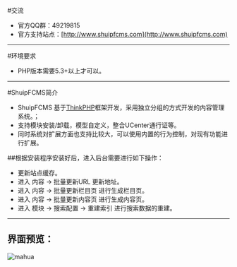 #交流
* 官方QQ群：49219815
* 官方支持站点：[http://www.shuipfcms.com](http://www.shuipfcms.com)
----
#环境要求
* PHP版本需要5.3+以上才可以。
----
#ShuipFCMS简介 
* ShuipFCMS 基于[ThinkPHP](http://www.thinkphp.cn)框架开发，采用独立分组的方式开发的内容管理系统。；
* 支持模块安装/卸载，模型自定义，整合UCenter通行证等。
* 同时系统对扩展方面也支持比较大，可以使用内置的行为控制，对现有功能进行扩展。

##根据安装程序安装好后，进入后台需要进行如下操作：
* 更新站点缓存。
* 进入 内容 -> 批量更新URL 更新地址。
* 进入 内容 -> 批量更新栏目页 进行生成栏目页。
* 进入 内容 -> 批量更新内容页 进行生成内容页。
* 进入 模块 -> 搜索配置 -> 重建索引 进行搜索数据的重建。

---

## 界面预览：
 ![mahua](http://file.abc3210.com/d/file/contents/2013/01/50f8dfd9cf91d.jpg)